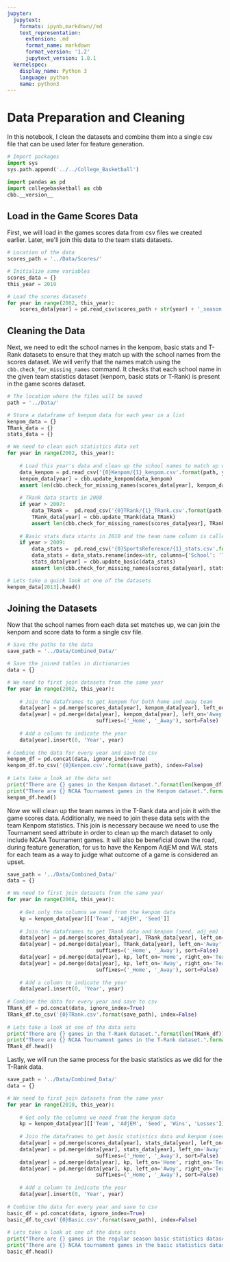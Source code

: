 ```yaml
---
jupyter:
  jupytext:
    formats: ipynb,markdown//md
    text_representation:
      extension: .md
      format_name: markdown
      format_version: '1.2'
      jupytext_version: 1.8.1
  kernelspec:
    display_name: Python 3
    language: python
    name: python3
---
```


# Data Preparation and Cleaning

In this notebook, I clean the datasets and combine them into a single csv file that can be used later for feature generation.

```python
# Import packages
import sys
sys.path.append('../../College_Basketball')

import pandas as pd
import collegebasketball as cbb
cbb.__version__
```

## Load in the Game Scores Data

First, we will load in the games scores data from csv files we created earlier. Later, we'll join this data to the team stats datasets. 

```python
# Location of the data
scores_path = '../Data/Scores/'

# Initialize some variables
scores_data = {}
this_year = 2019

# Load the scores datasets
for year in range(2002, this_year):
    scores_data[year] = pd.read_csv(scores_path + str(year) + '_season.csv')
```

## Cleaning the Data

Next, we need to edit the school names in the kenpom, basic stats and T-Rank datasets to ensure that they match up with the school names from the scores dataset. We will verify that the names match using the `cbb.check_for_missing_names` command. It checks that each school name in the given team statistics dataset (kenpom, basic stats or T-Rank) is present in the game scores dataset.

```python
# The location where the files will be saved
path = '../Data/'

# Store a dataframe of kenpom data for each year in a list
kenpom_data = {}
TRank_data = {}
stats_data = {}

# We need to clean each statistics data set
for year in range(2002, this_year):
    
    # Load this year's data and clean up the school names to match up with scores data
    data_kenpom = pd.read_csv('{0}Kenpom/{1}_kenpom.csv'.format(path, year))
    kenpom_data[year] = cbb.update_kenpom(data_kenpom)
    assert len(cbb.check_for_missing_names(scores_data[year], kenpom_data[year], False)) == 0
    
    # TRank data starts in 2008
    if year > 2007:
        data_TRank =  pd.read_csv('{0}TRank/{1}_TRank.csv'.format(path, year))
        TRank_data[year] = cbb.update_TRank(data_TRank)
        assert len(cbb.check_for_missing_names(scores_data[year], TRank_data[year], False)) == 0
        
    # Basic stats data starts in 2010 and the team name column is called school instead of team
    if year > 2009:
        data_stats =  pd.read_csv('{0}SportsReference/{1}_stats.csv'.format(path, year))
        data_stats = data_stats.rename(index=str, columns={'School': 'Team'})
        stats_data[year] = cbb.update_basic(data_stats)
        assert len(cbb.check_for_missing_names(scores_data[year], stats_data[year], False)) == 0
```

```python
# Lets take a quick look at one of the datasets
kenpom_data[2013].head()
```

## Joining the Datasets

Now that the school names from each data set matches up, we can join the kenpom and score data to form a single csv file. 

```python
# Save the paths to the data 
save_path = '../Data/Combined_Data/'

# Save the joined tables in dictionaries
data = {}

# We need to first join datasets from the same year
for year in range(2002, this_year):
    
    # Join the dataframes to get kenpom for both home and away team
    data[year] = pd.merge(scores_data[year], kenpom_data[year], left_on='Home', right_on='Team', sort=False)
    data[year] = pd.merge(data[year], kenpom_data[year], left_on='Away', right_on='Team', 
                             suffixes=('_Home', '_Away'), sort=False)
    
    # Add a column to indicate the year
    data[year].insert(0, 'Year', year)
        
# Combine the data for every year and save to csv
kenpom_df = pd.concat(data, ignore_index=True)
kenpom_df.to_csv('{0}Kenpom.csv'.format(save_path), index=False)
    
# Lets take a look at the data set
print("There are {} games in the Kenpom dataset.".format(len(kenpom_df)))
print("There are {} NCAA Tournament games in the Kenpom dataset.".format(len(cbb.filter_tournament(kenpom_df))))
kenpom_df.head()
```

Now we will clean up the team names in the T-Rank data and join it with the game scores data. Additionally, we need to join these data sets with the team Kenpom statistics. This join is necessary because we need to use the Tournament seed attribute in order to clean up the march dataset to only include NCAA Tournament games. It will also be beneficial down the road, during feature generation, for us to have the Kenpom AdjEM and W/L stats for each team as a way to judge what outcome of a game is considered an upset.

```python
save_path = '../Data/Combined_Data/'
data = {}

# We need to first join datasets from the same year
for year in range(2008, this_year):
    
    # Get only the columns we need from the kenpom data
    kp = kenpom_data[year][['Team', 'AdjEM', 'Seed']]
    
    # Join the dataframes to get TRank data and kenpom (seed, adj_em) for both home and away team
    data[year] = pd.merge(scores_data[year], TRank_data[year], left_on='Home', right_on='Team', sort=False)
    data[year] = pd.merge(data[year], TRank_data[year], left_on='Away', right_on='Team', 
                             suffixes=('_Home', '_Away'), sort=False)
    data[year] = pd.merge(data[year], kp, left_on='Home', right_on='Team', sort=False)
    data[year] = pd.merge(data[year], kp, left_on='Away', right_on='Team', 
                             suffixes=('_Home', '_Away'), sort=False)
    
    # Add a column to indicate the year
    data[year].insert(0, 'Year', year)
    
# Combine the data for every year and save to csv
TRank_df = pd.concat(data, ignore_index=True)
TRank_df.to_csv('{0}TRank.csv'.format(save_path), index=False)
    
# Lets take a look at one of the data sets
print("There are {} games in the T-Rank dataset.".format(len(TRank_df)))
print("There are {} NCAA Tournament games in the T-Rank dataset.".format(len(cbb.filter_tournament(TRank_df))))
TRank_df.head()
```

Lastly, we will run the same process for the basic statistics as we did for the T-Rank data.

```python
save_path = '../Data/Combined_Data/'
data = {}

# We need to first join datasets from the same year
for year in range(2010, this_year):
    
    # Get only the columns we need from the kenpom data
    kp = kenpom_data[year][['Team', 'AdjEM', 'Seed', 'Wins', 'Losses']]
    
    # Join the dataframes to get basic statistics data and kenpom (seed, adj_em) for both home and away team
    data[year] = pd.merge(scores_data[year], stats_data[year], left_on='Home', right_on='Team', sort=False)
    data[year] = pd.merge(data[year], stats_data[year], left_on='Away', right_on='Team', 
                             suffixes=('_Home', '_Away'), sort=False)
    data[year] = pd.merge(data[year], kp, left_on='Home', right_on='Team', sort=False)
    data[year] = pd.merge(data[year], kp, left_on='Away', right_on='Team', 
                             suffixes=('_Home', '_Away'), sort=False)
    
    # Add a column to indicate the year
    data[year].insert(0, 'Year', year)
    
# Combine the data for every year and save to csv
basic_df = pd.concat(data, ignore_index=True)
basic_df.to_csv('{0}Basic.csv'.format(save_path), index=False)
    
# Lets take a look at one of the data sets
print("There are {} games in the regular season basic statistics dataset.".format(len(basic_df)))
print("There are {} NCAA tournament games in the basic statistics dataset.".format(len(cbb.filter_tournament(basic_df))))
basic_df.head()
```
